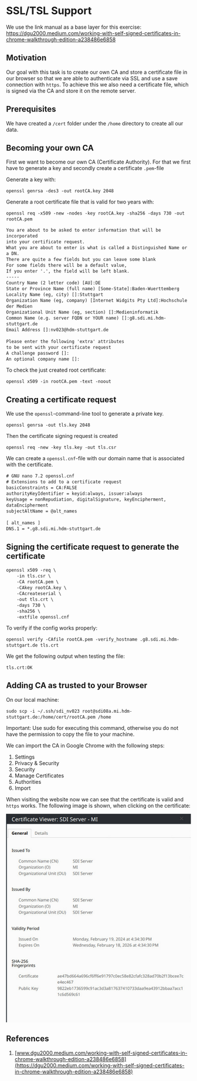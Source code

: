 # SSL/TSL Support

We use the link manual as a base layer for this exercise: <https://dgu2000.medium.com/working-with-self-signed-certificates-in-chrome-walkthrough-edition-a238486e6858>

## Motivation

Our goal with this task is to create our own CA and store a certificate file in our browser so that we are able to authenticate via SSL and use a save connection with `https`. To achieve this we also need a certificate file, which is signed via the CA and store it on the remote server.

## Prerequisites

We have created a `/cert` folder under the `/home` directory to create all our data.

## Becoming your own CA

First we want to become our own CA (Certificate Authority). For that we first have to generate a key and secondly create a certificate `.pem`-file

Generate a key with:

```ssh
openssl genrsa -des3 -out rootCA.key 2048
```

Generate a root certificate file that is valid for two years with:

```ssh
openssl req -x509 -new -nodes -key rootCA.key -sha256 -days 730 -out rootCA.pem
```

```ssh
You are about to be asked to enter information that will be incorporated
into your certificate request.
What you are about to enter is what is called a Distinguished Name or a DN.
There are quite a few fields but you can leave some blank
For some fields there will be a default value,
If you enter '.', the field will be left blank.
-----
Country Name (2 letter code) [AU]:DE
State or Province Name (full name) [Some-State]:Baden-Wuerttemberg
Locality Name (eg, city) []:Stuttgart
Organization Name (eg, company) [Internet Widgits Pty Ltd]:Hochschule der Medien
Organizational Unit Name (eg, section) []:Medieninformatik
Common Name (e.g. server FQDN or YOUR name) []:g8.sdi.mi.hdm-stuttgart.de
Email Address []:nv023@hdm-stuttgart.de

Please enter the following 'extra' attributes
to be sent with your certificate request
A challenge password []:
An optional company name []:
```

To check the just created root certificate:

```ssh
openssl x509 -in rootCA.pem -text -noout
```

## Creating a certificate request

We use the `openssl`-command-line tool to generate a private key.

```ssh
openssl genrsa -out tls.key 2048
```

Then the certificate signing request is created

```ssh
openssl req -new -key tls.key -out tls.csr
```

We can create a `openssl.cnf`-file with our domain name that is associated with the certificate.

```ssh
# GNU nano 7.2 openssl.cnf
# Extensions to add to a certificate request
basicConstraints = CA:FALSE
authorityKeyIdentifier = keyid:always, issuer:always
keyUsage = nonRepudiation, digitalSignature, keyEncipherment, dataEncipherment
subjectAltName = @alt_names

[ alt_names ]
DNS.1 = *.g8.sdi.mi.hdm-stuttgart.de
```

## Signing the certificate request to generate the certificate

```ssh
openssl x509 -req \
    -in tls.csr \
    -CA rootCA.pem \
    -CAkey rootCA.key \
    -CAcreateserial \
    -out tls.crt \
    -days 730 \
    -sha256 \
    -extfile openssl.cnf
```

To verify if the config works properly:

```ssh
openssl verify -CAfile rootCA.pem -verify_hostname .g8.sdi.mi.hdm-stuttgart.de tls.crt
```

We get the following output when testing the file:

```ssh
tls.crt:OK
```

## Adding CA as trusted to your Browser

On our local machine:

```ssh
sudo scp -i ~/.ssh/sdi_nv023 root@sdi08a.mi.hdm-stuttgart.de:/home/cert/rootCA.pem /home
```

Important: Use sudo for executing this command, otherwise you do not have the permission to copy the file to your machine.

We can import the CA in Google Chrome with the following steps:

1. Settings
2. Privacy & Security
3. Security
4. Manage Certificates
5. Authorities
6. Import

When visiting the website now we can see that the certificate is valid and `https` works.
The following image is shown, when clicking on the certificate:

![Certificate Viewer Config](/media/certificate_viewer_config.jpg)

## References

1.  [www.dgu2000.medium.com/working-with-self-signed-certificates-in-chrome-walkthrough-edition-a238486e6858](https://dgu2000.medium.com/working-with-self-signed-certificates-in-chrome-walkthrough-edition-a238486e6858)
